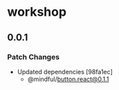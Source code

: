 # workshop

## 0.0.1

### Patch Changes

- Updated dependencies [98fa1ec]
  - @mindful/button.react@0.1.1
